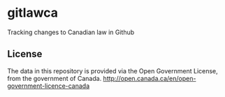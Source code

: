 # gitlawca
Tracking changes to Canadian law in Github

## License
The data in this repository is provided via the Open Government License, from the government of Canada.
http://open.canada.ca/en/open-government-licence-canada
